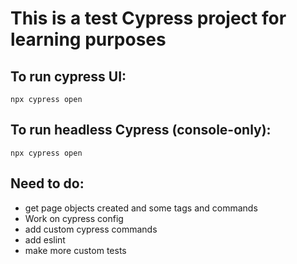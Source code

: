 # This is a test Cypress project for learning purposes

## To run cypress UI:
```
npx cypress open
```

## To run headless Cypress (console-only):
```
npx cypress open
```

## Need to do: 
- get page objects created and some tags and commands
- Work on cypress config
- add custom cypress commands
- add eslint
- make more custom tests